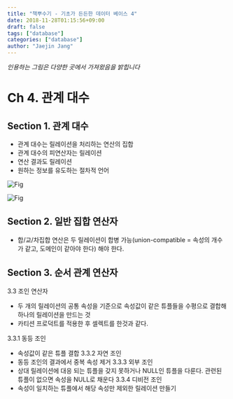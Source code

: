 ```yaml
---
title: "책뿌수기 - 기초가 든든한 데이터 베이스 4"
date: 2018-11-28T01:15:56+09:00
draft: false
tags: ["database"]
categories: ["database"]
author: "Jaejin Jang"
---
```


*인용하는 그림은 다양한 곳에서 가져왔음을 밝힙니다*

# Ch 4. 관계 대수

## Section 1. 관계 대수

* 관계 대수는 릴레이션을 처리하는 연산의 집합
 * 관계 대수의 피연산자는 릴레이션
 * 연산 결과도 릴레이션
 * 원하는 정보를 유도하는 절차적 언어

![Fig](/static/db12_1.png "db12_1.png")

![Fig](/static/db12_2.png "db12_2.png")

## Section 2. 일반 집합 연산자

* 합/교/차집합 연산은 두 릴레이션이 합병 가능(union-compatible = 속성의 개수가 같고, 도메인이 같아야 한다) 해야 한다.

## Section 3. 순서 관계 연산자

3.3 조인 연산자
* 두 개의 릴레이션의 공통 속성을 기준으로 속성값이 같은 튜플들을 수평으로 결합해 하나의 릴레이션을 만드는 것
* 카티션 프로덕트를 적용한 후 셀렉트를 한것과 같다.

3.3.1 동등 조인
* 속성값이 같은 튜플 결합
3.3.2 자연 조인
* 동등 조인의 결과에서 중복 속성 제거
3.3.3 외부 조인
* 상대 릴레이션에 대응 되는 튜플을 갖지 못하거나 NULL인 튜플을 다룬다. 관련된 튜플이 없으면 속성을 NULL로 채운다
3.3.4 디비전 조인
* 속성이 일치하는 튜플에서 해당 속성만 제외한 릴레이션 만들기
